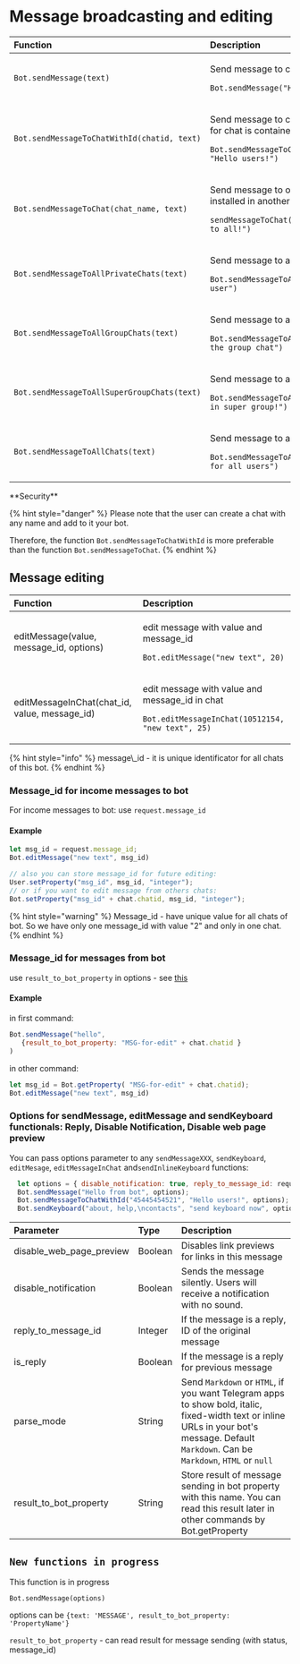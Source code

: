 # Message broadcasting and editing



<table>
  <thead>
    <tr>
      <th style="text-align:left">Function</th>
      <th style="text-align:left">Description</th>
    </tr>
  </thead>
  <tbody>
    <tr>
      <td style="text-align:left"><code>Bot.sendMessage(text)</code>
      </td>
      <td style="text-align:left">
        <p>Send message to current chat</p>
        <p></p>
        <p><code>Bot.sendMessage(&quot;Hello from bot&quot;)</code>
        </p>
      </td>
    </tr>
    <tr>
      <td style="text-align:left"><code>Bot.sendMessageToChatWithId(chatid, text)</code>
      </td>
      <td style="text-align:left">
        <p>Send message to chat with id. Current chatid for chat is contained in
          data.chat.chatid</p>
        <p></p>
        <p><code>Bot.sendMessageToChatWithId(&quot;45445454521&quot;, &quot;Hello users!&quot;)</code>
        </p>
      </td>
    </tr>
    <tr>
      <td style="text-align:left"><code>Bot.sendMessageToChat(chat_name, text)</code>
      </td>
      <td style="text-align:left">
        <p>Send message to other chat. The bot must be installed in another chat
          room</p>
        <p></p>
        <p><code>sendMessageToChat(&quot;OtherTestChat&quot;, &quot;Hello to all!&quot;)</code>
        </p>
      </td>
    </tr>
    <tr>
      <td style="text-align:left"><code>Bot.sendMessageToAllPrivateChats(text)</code>
      </td>
      <td style="text-align:left">
        <p>Send message to all private chats</p>
        <p></p>
        <p><code>Bot.sendMessageToAllPrivateChats(&quot;Hello user&quot;)</code>
        </p>
      </td>
    </tr>
    <tr>
      <td style="text-align:left"><code>Bot.sendMessageToAllGroupChats(text)</code>
      </td>
      <td style="text-align:left">
        <p>Send message to all group chats</p>
        <p></p>
        <p><code>Bot.sendMessageToAllGroupChats(&quot;this is the group chat&quot;)</code>
        </p>
      </td>
    </tr>
    <tr>
      <td style="text-align:left"><code>Bot.sendMessageToAllSuperGroupChats(text)</code>
      </td>
      <td style="text-align:left">
        <p>Send message to all super group chat</p>
        <p></p>
        <p><code>Bot.sendMessageToAllSuperGroupChats(&quot;You in super group!&quot;)</code>
        </p>
      </td>
    </tr>
    <tr>
      <td style="text-align:left"><code>Bot.sendMessageToAllChats(text)</code>
      </td>
      <td style="text-align:left">
        <p>Send message to all chat</p>
        <p></p>
        <p><code>Bot.sendMessageToAllChats(&quot;This message for all users&quot;)</code>
        </p>
      </td>
    </tr>
  </tbody>
</table>**Security**

{% hint style="danger" %}
Please note that the user can create a chat with any name and add to it your bot.

Therefore, the function `Bot.sendMessageToChatWithId` is more preferable than the function `Bot.sendMessageToChat`.
{% endhint %}

## **Message editing**

<table>
  <thead>
    <tr>
      <th style="text-align:left"><b>Function</b>
      </th>
      <th style="text-align:left">Description</th>
    </tr>
  </thead>
  <tbody>
    <tr>
      <td style="text-align:left">editMessage(value, message_id, options)</td>
      <td style="text-align:left">
        <p>edit message with value and message_id</p>
        <p></p>
        <p><code>Bot.editMessage(&quot;new text&quot;, 20)</code>
        </p>
      </td>
    </tr>
    <tr>
      <td style="text-align:left">editMessageInChat(chat_id, value, message_id)</td>
      <td style="text-align:left">
        <p>edit message with value and message_id in chat</p>
        <p></p>
        <p><code>Bot.editMessageInChat(10512154, &quot;new text&quot;, 25)</code>
        </p>
      </td>
    </tr>
  </tbody>
</table>{% hint style="info" %}
message\_id - it is unique identificator for all chats of this bot.
{% endhint %}

### **Message\_id for income messages to bot**

For income messages to bot: use `request.message_id`

#### Example

```javascript
let msg_id = request.message_id;
Bot.editMessage("new text", msg_id)

// also you can store message_id for future editing:
User.setProperty("msg_id", msg_id, "integer");
// or if you want to edit message from others chats:
Bot.setProperty("msg_id" + chat.chatid, msg_id, "integer");
```

{% hint style="warning" %}
Message\_id - have unique value for all chats of bot. So we have only one message\_id with value "2" and only in one chat.
{% endhint %}

### **Message\_id for** messages from bot

use `result_to_bot_property` in options - see [this](https://help.bots.business/scenarios-and-bjs/message-broadcasting#options-for-sendmessage-editmessage-and-sendkeyboard-functionals-reply-disable-notification-disable-web-page-preview)

#### Example

in first command:

```javascript
Bot.sendMessage("hello",
   {result_to_bot_property: "MSG-for-edit" + chat.chatid }
)
```

in other command:

```javascript
let msg_id = Bot.getProperty( "MSG-for-edit" + chat.chatid);
Bot.editMessage("new text", msg_id)
```



### **Options for sendMessage, editMessage and sendKeyboard functionals: Reply, Disable Notification, Disable web page preview**

You can pass options parameter to any `sendMessageXXX`, `sendKeyboard`, `editMesage`, `editMessageInChat` and`sendInlineKeyboard` functions:

```javascript
  let options = { disable_notification: true, reply_to_message_id: request.message_id };
  Bot.sendMessage("Hello from bot", options);
  Bot.sendMessageToChatWithId("45445454521", "Hello users!", options);
  Bot.sendKeyboard("about, help,\ncontacts", "send keyboard now", options)
```

| Parameter | Type | Description |
| :--- | :--- | :--- |
| disable\_web\_page\_preview | Boolean | Disables link previews for links in this message |
| disable\_notification | Boolean | Sends the message silently. Users will receive a notification with no sound. |
| reply\_to\_message\_id | Integer | If the message is a reply, ID of the original message |
| is\_reply | Boolean | If the message is a reply for previous message |
| parse\_mode | String | Send `Markdown` or `HTML`, if you want Telegram apps to show bold, italic, fixed-width text or inline URLs in your bot's message. Default `Markdown`. Can be `Markdown`, `HTML` or `null` |
| result\_to\_bot\_property | String | Store result of message sending in bot property with this name.  You can read this result later in other commands by Bot.getProperty |

## `New functions in progress`

This function is in progress

`Bot.sendMessage(options)`

options can be `{text: 'MESSAGE', result_to_bot_property: 'PropertyName'}`

`result_to_bot_property` - can read result for message sending \(with status, message\_id\)


